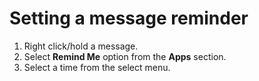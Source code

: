 # Setting a message reminder

1. Right click/hold a message.
2. Select **Remind Me** option from the **Apps** section.
3. Select a time from the select menu.
